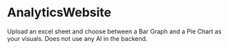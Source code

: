 # AnalyticsWebsite
Upload an excel sheet and choose between a Bar Graph and a Pie Chart as your visuals. Does not use any AI in the backend.

